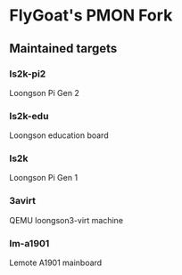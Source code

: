 FlyGoat's PMON Fork
==========================

## Maintained targets

### ls2k-pi2

Loongson Pi Gen 2

### ls2k-edu

Loongson education board

### ls2k

Loongson Pi Gen 1

### 3avirt

QEMU loongson3-virt machine

### lm-a1901

Lemote A1901 mainboard